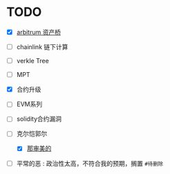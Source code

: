 # TODO

- [x] [arbitrum 资产桥](https://blog.whosworld.fun/2024/12/15/arbitrum-%E8%B5%84%E4%BA%A7%E6%A1%A5%E5%90%88%E7%BA%A6/)
- [ ] chainlink 链下计算
- [ ] verkle Tree
- [ ] MPT
- [x] 合约升级
- [ ] EVM系列
- [ ] solidity合约漏洞

- [ ] 克尔恺郭尔
  - [x] [那审美的](https://blog.whosworld.fun/2024/12/09/%E5%85%8B%E5%B0%94%E5%87%AF%E9%83%AD%E5%B0%94-%E9%82%A3%E5%AE%A1%E7%BE%8E%E7%9A%84/)
- [ ] 平常的恶 : 政治性太高，不符合我的预期，搁置 `#待删除`
